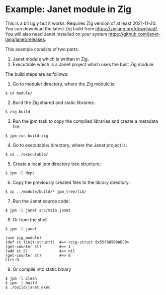 # Example: Janet module in Zig

This is a bit ugly but it works. Requires Zig version of at least 2021-11-20.
You can download the latest Zig build from <https://ziglang.org/download/>. You
will also need Janet installed on your system
<https://github.com/janet-lang/janet/releases>.

This example consists of two parts:
1. Janet module which is written in Zig.
2. Executable which is a Janet project which uses the built Zig module.

The build steps are as follows:

1. Go to module/ directory, where the Zig module is:
```shell
$ cd module/
```

2. Build the Zig shared and static libraries:
```shell
$ zig build
```

3. Run the jpm task to copy the compiled libraries and create a
   metadata file:
```shell
$ jpm run build-zig
```

4. Go to executable/ directory, where the Janet project is:
```shell
$ cd ../executable/
```

5. Create a local jpm directory tree structure:
```shell
$ jpm -l deps
```

6. Copy the previously created files to the library directory:
```shell
$ cp ../module/build/* jpm_tree/lib/
```

7. Run the Janet source code:
```shell
$ jpm -l janet src/main.janet
```

8. Or from the shell
```janet
$ jpm -l janet

(use zig_module)
(def st (init-struct))  #=> <zig-struct 0x55F68500AEC0>
(get-counter st)        #=> 1
(add st 5)              #=> nil
(get-counter st)        #=> 6
Ctrl-D
```

9. Or compile into static binary
```shell
$ jpm -l clean
$ jpm -l build
$ ./build/janet_exec
```
